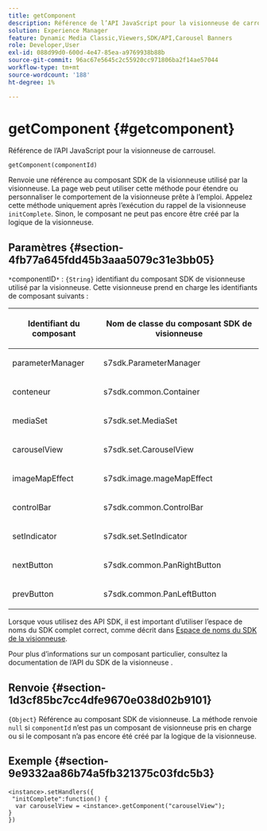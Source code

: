 ```yaml
---
title: getComponent
description: Référence de l’API JavaScript pour la visionneuse de carrousel.
solution: Experience Manager
feature: Dynamic Media Classic,Viewers,SDK/API,Carousel Banners
role: Developer,User
exl-id: 088d99d0-600d-4e47-85ea-a9769938b88b
source-git-commit: 96ac67e5645c2c55920cc971806ba2f14ae57044
workflow-type: tm+mt
source-wordcount: '188'
ht-degree: 1%

---
```


# getComponent {#getcomponent}

Référence de l’API JavaScript pour la visionneuse de carrousel.

`getComponent(componentId)`

Renvoie une référence au composant SDK de la visionneuse utilisé par la visionneuse. La page web peut utiliser cette méthode pour étendre ou personnaliser le comportement de la visionneuse prête à l’emploi. Appelez cette méthode uniquement après l’exécution du rappel de la visionneuse `initComplete`. Sinon, le composant ne peut pas encore être créé par la logique de la visionneuse.

## Paramètres {#section-4fb77a645fdd45b3aaa5079c31e3bb05}

`*`componentID`*`  :  `{String}` identifiant du composant SDK de visionneuse utilisé par la visionneuse. Cette visionneuse prend en charge les identifiants de composant suivants :

<table id="table_7B5DD9303EF44ADD847B13FFEAD135D9"> 
 <thead> 
  <tr> 
   <th colname="col1" class="entry"> <p>Identifiant du composant </p> </th> 
   <th colname="col2" class="entry"> <p>Nom de classe du composant SDK de visionneuse </p> </th> 
  </tr> 
 </thead>
 <tbody> 
  <tr> 
   <td colname="col1"> <p> <span class="codeph"> parameterManager  </span> </p> </td> 
   <td colname="col2"> <p> <span class="codeph"> s7sdk.ParameterManager  </span> </p> </td> 
  </tr> 
  <tr> 
   <td colname="col1"> <p> <span class="codeph"> conteneur </span> </p> </td> 
   <td colname="col2"> <p> <span class="codeph"> s7sdk.common.Container  </span> </p> </td> 
  </tr> 
  <tr> 
   <td colname="col1"> <p> <span class="codeph"> mediaSet  </span> </p> </td> 
   <td colname="col2"> <p> <span class="codeph"> s7sdk.set.MediaSet  </span> </p> </td> 
  </tr> 
  <tr> 
   <td colname="col1"> <p> <span class="codeph"> carouselView  </span> </p> </td> 
   <td colname="col2"> <p> <span class="codeph"> s7sdk.set.CarouselView  </span> </p> </td> 
  </tr> 
  <tr> 
   <td colname="col1"> <p> <span class="codeph"> imageMapEffect  </span> </p> </td> 
   <td colname="col2"> <p> <span class="codeph"> s7sdk.image.mageMapEffect  </span> </p> </td> 
  </tr> 
  <tr> 
   <td colname="col1"> <p> <span class="codeph"> controlBar  </span> </p> </td> 
   <td colname="col2"> <p> <span class="codeph"> s7sdk.common.ControlBar  </span> </p> </td> 
  </tr> 
  <tr> 
   <td colname="col1"> <p> <span class="codeph"> setIndicator  </span> </p> </td> 
   <td colname="col2"> <p> <span class="codeph"> s7sdk.set.SetIndicator  </span> </p> </td> 
  </tr> 
  <tr> 
   <td colname="col1"> <p> <span class="codeph"> nextButton  </span> </p> </td> 
   <td colname="col2"> <p> <span class="codeph"> s7sdk.common.PanRightButton  </span> </p> </td> 
  </tr> 
  <tr> 
   <td colname="col1"> <p> <span class="codeph"> prevButton  </span> </p> </td> 
   <td colname="col2"> <p> <span class="codeph"> s7sdk.common.PanLeftButton  </span> </p> </td> 
  </tr> 
 </tbody> 
</table>

Lorsque vous utilisez des API SDK, il est important d’utiliser l’espace de noms du SDK complet correct, comme décrit dans [Espace de noms du SDK de la visionneuse](../../../c-html5-aem-asset-viewers/c-html5-aem-carousel/c-html5-aem-carousel-namespace.md).

Pour plus d’informations sur un composant particulier, consultez la documentation de l’API du SDK de la visionneuse .

## Renvoie {#section-1d3cf85bc7cc4dfe9670e038d02b9101}

`{Object}` Référence au composant SDK de visionneuse. La méthode renvoie `null` si `componentId` n’est pas un composant de visionneuse pris en charge ou si le composant n’a pas encore été créé par la logique de la visionneuse.

## Exemple {#section-9e9332aa86b74a5fb321375c03fdc5b3}

```
<instance>.setHandlers({ 
 "initComplete":function() { 
  var carouselView = <instance>.getComponent("carouselView"); 
} 
})
```

